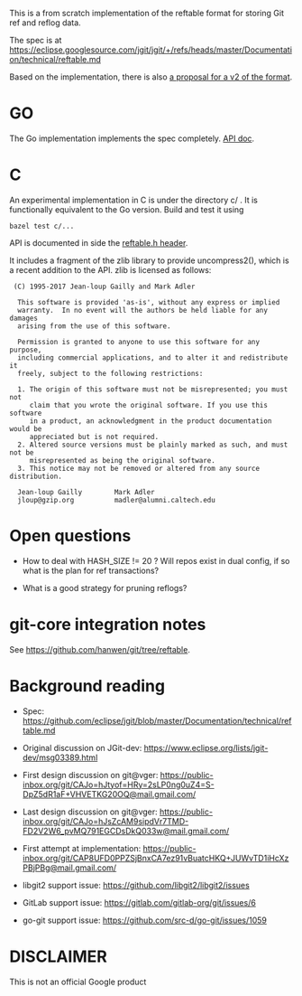
This is a from scratch implementation of the reftable format for
storing Git ref and reflog data.

The spec is at
https://eclipse.googlesource.com/jgit/jgit/+/refs/heads/master/Documentation/technical/reftable.md

Based on the implementation, there is also [a proposal for a v2 of the
format](reftable-v2-proposal.md).


# GO

The Go implementation implements the spec completely.
[API doc](https://godoc.org/github.com/google/reftable).

# C

An experimental implementation in C is under the directory c/ . It is
functionally equivalent to the Go version. Build and test it using

```
bazel test c/...
```

API is documented in side the [reftable.h
header](https://github.com/google/reftable/blob/master/c/reftable.h).

It includes a fragment of the zlib library to provide uncompress2(), which is a
recent addition to the API. zlib is licensed as follows:

```
 (C) 1995-2017 Jean-loup Gailly and Mark Adler

  This software is provided 'as-is', without any express or implied
  warranty.  In no event will the authors be held liable for any damages
  arising from the use of this software.

  Permission is granted to anyone to use this software for any purpose,
  including commercial applications, and to alter it and redistribute it
  freely, subject to the following restrictions:

  1. The origin of this software must not be misrepresented; you must not
     claim that you wrote the original software. If you use this software
     in a product, an acknowledgment in the product documentation would be
     appreciated but is not required.
  2. Altered source versions must be plainly marked as such, and must not be
     misrepresented as being the original software.
  3. This notice may not be removed or altered from any source distribution.

  Jean-loup Gailly        Mark Adler
  jloup@gzip.org          madler@alumni.caltech.edu
```


# Open questions

*   How to deal with HASH_SIZE != 20 ? Will repos exist in dual config, if so
    what is the plan for ref transactions?

*   What is a good strategy for pruning reflogs?

# git-core integration notes

See https://github.com/hanwen/git/tree/reftable.


# Background reading

* Spec: https://github.com/eclipse/jgit/blob/master/Documentation/technical/reftable.md

* Original discussion on JGit-dev:  https://www.eclipse.org/lists/jgit-dev/msg03389.html

* First design discussion on git@vger: https://public-inbox.org/git/CAJo=hJtyof=HRy=2sLP0ng0uZ4=S-DpZ5dR1aF+VHVETKG20OQ@mail.gmail.com/

* Last design discussion on git@vger: https://public-inbox.org/git/CAJo=hJsZcAM9sipdVr7TMD-FD2V2W6_pvMQ791EGCDsDkQ033w@mail.gmail.com/

* First attempt at implementation: https://public-inbox.org/git/CAP8UFD0PPZSjBnxCA7ez91vBuatcHKQ+JUWvTD1iHcXzPBjPBg@mail.gmail.com/

* libgit2 support issue: https://github.com/libgit2/libgit2/issues

* GitLab support issue: https://gitlab.com/gitlab-org/git/issues/6

* go-git support issue: https://github.com/src-d/go-git/issues/1059


# DISCLAIMER

This is not an official Google product
